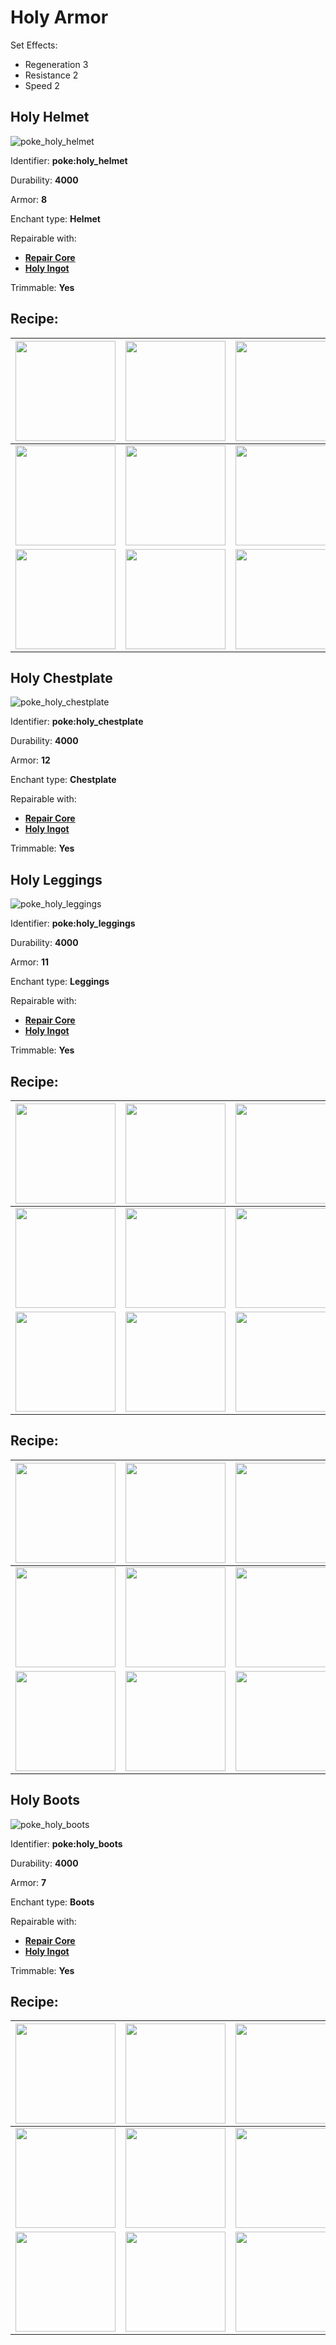 # Holy Armor

Set Effects:
* Regeneration 3
* Resistance 2
* Speed 2

## Holy Helmet
![poke_holy_helmet](https://github.com/ItsMePok/PFE/assets/136857747/7ed92578-774d-4c87-9c03-8001537844fc)

Identifier: **poke:holy_helmet**

Durability: **4000**

Armor: **8**

Enchant type: **Helmet**

Repairable with:
* **[Repair Core](https://github.com/ItsMePok/PFE/wiki/Repair-Core)**
* **[Holy Ingot](https://github.com/ItsMePok/PFE/wiki/Holy-Ingot)**

Trimmable: **Yes**

## Recipe:

|<a href="https://github.com/ItsMePok/PFE/wiki/Holy-Block"><img src="https://github.com/user-attachments/assets/0e75ca66-3000-4b89-b0c0-766af99e9002" width="160"/></a>|<a href="https://github.com/ItsMePok/PFE/wiki/Holy-Block"><img src="https://github.com/user-attachments/assets/0e75ca66-3000-4b89-b0c0-766af99e9002" width="160"/></a>|<a href="https://github.com/ItsMePok/PFE/wiki/Holy-Block"><img src="https://github.com/user-attachments/assets/0e75ca66-3000-4b89-b0c0-766af99e9002" width="160"/></a>|
|---|---|---|
|<a href="https://github.com/ItsMePok/PFE/wiki/Holy-Block"><img src="https://github.com/user-attachments/assets/0e75ca66-3000-4b89-b0c0-766af99e9002" width="160"/></a>|<a href="https://github.com/ItsMePok/PFE/wiki/Diamond-Upgrade-Core"><img src="https://github.com/ItsMePok/PFE/assets/136857747/cd2e69eb-3e99-470c-89c4-ddf91c05de21" width="160"/></a>|<a href="https://github.com/ItsMePok/PFE/wiki/Holy-Block"><img src="https://github.com/user-attachments/assets/0e75ca66-3000-4b89-b0c0-766af99e9002" width="160"/></a>|
|<a href="https://github.com/ItsMePok/PFE/wiki/Holy-Block"><img src="https://github.com/user-attachments/assets/0e75ca66-3000-4b89-b0c0-766af99e9002" width="160"/></a>|<a href="https://github.com/ItsMePok/PFE/wiki/Onyx-Armor#onyx-helmet"><img src="https://github.com/ItsMePok/PFE/assets/136857747/67d636be-f03e-4624-8604-525a105cffbf" width="160"/></a>|<a href="https://github.com/ItsMePok/PFE/wiki/Holy-Block"><img src="https://github.com/user-attachments/assets/0e75ca66-3000-4b89-b0c0-766af99e9002" width="160"/></a>|

## Holy Chestplate
![poke_holy_chestplate](https://github.com/ItsMePok/PFE/assets/136857747/33f98e47-a8b1-4a42-82bb-19195a846782)

Identifier: **poke:holy_chestplate**

Durability: **4000**

Armor: **12**

Enchant type: **Chestplate**

Repairable with:
* **[Repair Core](https://github.com/ItsMePok/PFE/wiki/Repair-Core)**
* **[Holy Ingot](https://github.com/ItsMePok/PFE/wiki/Holy-Ingot)**

Trimmable: **Yes**


## Holy Leggings
![poke_holy_leggings](https://github.com/ItsMePok/PFE/assets/136857747/825a7674-f048-46b2-923c-69cba433ad3b)

Identifier: **poke:holy_leggings**

Durability: **4000**

Armor: **11**

Enchant type: **Leggings**

Repairable with:
* **[Repair Core](https://github.com/ItsMePok/PFE/wiki/Repair-Core)**
* **[Holy Ingot](https://github.com/ItsMePok/PFE/wiki/Holy-Ingot)**

Trimmable: **Yes**

## Recipe:

|<a href="https://github.com/ItsMePok/PFE/wiki/Holy-Block"><img src="https://github.com/user-attachments/assets/0e75ca66-3000-4b89-b0c0-766af99e9002" width="160"/></a>|<a href="https://github.com/ItsMePok/PFE/wiki/Holy-Block"><img src="https://github.com/user-attachments/assets/0e75ca66-3000-4b89-b0c0-766af99e9002" width="160"/></a>|<a href="https://github.com/ItsMePok/PFE/wiki/Holy-Block"><img src="https://github.com/user-attachments/assets/0e75ca66-3000-4b89-b0c0-766af99e9002" width="160"/></a>|
|---|---|---|
|<a href="https://github.com/ItsMePok/PFE/wiki/Holy-Block"><img src="https://github.com/user-attachments/assets/0e75ca66-3000-4b89-b0c0-766af99e9002" width="160"/></a>|<a href="https://github.com/ItsMePok/PFE/wiki/Diamond-Upgrade-Core"><img src="https://github.com/ItsMePok/PFE/assets/136857747/cd2e69eb-3e99-470c-89c4-ddf91c05de21" width="160"/></a>|<a href="https://github.com/ItsMePok/PFE/wiki/Holy-Block"><img src="https://github.com/user-attachments/assets/0e75ca66-3000-4b89-b0c0-766af99e9002" width="160"/></a>|
|<a href="https://github.com/ItsMePok/PFE/wiki/Holy-Block"><img src="https://github.com/user-attachments/assets/0e75ca66-3000-4b89-b0c0-766af99e9002" width="160"/></a>|<a href="https://github.com/ItsMePok/PFE/wiki/Onyx-Armor#onyx-chestplate"><img src="https://github.com/ItsMePok/PFE/assets/136857747/ffa82cc1-a435-440f-a9e5-f74855d1722d" width="160"/></a>|<a href="https://github.com/ItsMePok/PFE/wiki/Holy-Block"><img src="https://github.com/user-attachments/assets/0e75ca66-3000-4b89-b0c0-766af99e9002" width="160"/></a>|

## Recipe:

|<a href="https://github.com/ItsMePok/PFE/wiki/Holy-Block"><img src="https://github.com/user-attachments/assets/0e75ca66-3000-4b89-b0c0-766af99e9002" width="160"/></a>|<a href="https://github.com/ItsMePok/PFE/wiki/Holy-Block"><img src="https://github.com/user-attachments/assets/0e75ca66-3000-4b89-b0c0-766af99e9002" width="160"/></a>|<a href="https://github.com/ItsMePok/PFE/wiki/Holy-Block"><img src="https://github.com/user-attachments/assets/0e75ca66-3000-4b89-b0c0-766af99e9002" width="160"/></a>|
|---|---|---|
|<a href="https://github.com/ItsMePok/PFE/wiki/Holy-Block"><img src="https://github.com/user-attachments/assets/0e75ca66-3000-4b89-b0c0-766af99e9002" width="160"/></a>|<a href="https://github.com/ItsMePok/PFE/wiki/Diamond-Upgrade-Core"><img src="https://github.com/ItsMePok/PFE/assets/136857747/cd2e69eb-3e99-470c-89c4-ddf91c05de21" width="160"/></a>|<a href="https://github.com/ItsMePok/PFE/wiki/Holy-Block"><img src="https://github.com/user-attachments/assets/0e75ca66-3000-4b89-b0c0-766af99e9002" width="160"/></a>|
|<a href="https://github.com/ItsMePok/PFE/wiki/Holy-Block"><img src="https://github.com/user-attachments/assets/0e75ca66-3000-4b89-b0c0-766af99e9002" width="160"/></a>|<a href="https://github.com/ItsMePok/PFE/wiki/Onyx-Armor#onyx-leggings"><img src="https://github.com/ItsMePok/PFE/assets/136857747/47cd129b-a1d4-4fd1-8977-3ab4b3e88767" width="160"/></a>|<a href="https://github.com/ItsMePok/PFE/wiki/Holy-Block"><img src="https://github.com/user-attachments/assets/0e75ca66-3000-4b89-b0c0-766af99e9002" width="160"/></a>|

## Holy Boots
![poke_holy_boots](https://github.com/ItsMePok/PFE/assets/136857747/105ca767-f943-4e0b-bbcc-2edbfc296469)

Identifier: **poke:holy_boots**

Durability: **4000**

Armor: **7**

Enchant type: **Boots**

Repairable with:
* **[Repair Core](https://github.com/ItsMePok/PFE/wiki/Repair-Core)**
* **[Holy Ingot](https://github.com/ItsMePok/PFE/wiki/Holy-Ingot)**

Trimmable: **Yes**

## Recipe:

|<a href="https://github.com/ItsMePok/PFE/wiki/Holy-Block"><img src="https://github.com/user-attachments/assets/0e75ca66-3000-4b89-b0c0-766af99e9002" width="160"/></a>|<a href="https://github.com/ItsMePok/PFE/wiki/Holy-Block"><img src="https://github.com/user-attachments/assets/0e75ca66-3000-4b89-b0c0-766af99e9002" width="160"/></a>|<a href="https://github.com/ItsMePok/PFE/wiki/Holy-Block"><img src="https://github.com/user-attachments/assets/0e75ca66-3000-4b89-b0c0-766af99e9002" width="160"/></a>|
|---|---|---|
|<a href="https://github.com/ItsMePok/PFE/wiki/Holy-Block"><img src="https://github.com/user-attachments/assets/0e75ca66-3000-4b89-b0c0-766af99e9002" width="160"/></a>|<a href="https://github.com/ItsMePok/PFE/wiki/Diamond-Upgrade-Core"><img src="https://github.com/ItsMePok/PFE/assets/136857747/cd2e69eb-3e99-470c-89c4-ddf91c05de21" width="160"/></a>|<a href="https://github.com/ItsMePok/PFE/wiki/Holy-Block"><img src="https://github.com/user-attachments/assets/0e75ca66-3000-4b89-b0c0-766af99e9002" width="160"/></a>|
|<a href="https://github.com/ItsMePok/PFE/wiki/Holy-Block"><img src="https://github.com/user-attachments/assets/0e75ca66-3000-4b89-b0c0-766af99e9002" width="160"/></a>|<a href="https://github.com/ItsMePok/PFE/wiki/Onyx-Armor#onyx-boots"><img src="https://github.com/ItsMePok/PFE/assets/136857747/f1dba4a6-8ff1-4f49-a68b-20b6fcd34ce6" width="160"/></a>|<a href="https://github.com/ItsMePok/PFE/wiki/Holy-Block"><img src="https://github.com/user-attachments/assets/0e75ca66-3000-4b89-b0c0-766af99e9002" width="160"/></a>|